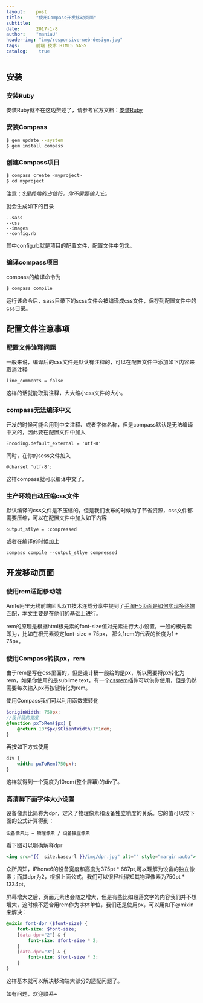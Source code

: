 ```yaml
---
layout:    post
title:     "使用Compass开发移动页面"
subtitle:
date:      2017-1-8
author:    "maniaU"
header-img: "img/responsive-web-design.jpg"
tags:      前端 技术 HTML5 SASS
catalog:    true
---
```



## 安装

### 安装Ruby

安装Ruby就不在这边赘述了，请参考官方文档：[安装Ruby](https://www.ruby-lang.org/zh_cn/documentation/installation/)

### 安装Compass

```zsh
$ gem update --system
$ gem install compass
```

### 创建Compass项目

```zsh
$ compass create <myproject>
$ cd myproject
```

注意：<i>$是终端的占位符，你不需要输入它。</i>

就会生成如下的目录

```
--sass
--css
--images
--config.rb
```

其中config.rb就是项目的配置文件，配置文件中包含。


### 编译compass项目

compass的编译命令为


```zsh
$ compass compile
```

运行该命令后，sass目录下的scss文件会被编译成css文件，保存到配置文件中的css目录。


## 配置文件注意事项

### 配置文件注释问题

一般来说，编译后的css文件是默认有注释的，可以在配置文件中添加如下内容来取消注释

```
line_comments = false
```

这样的话就能取消注释，大大缩小css文件的大小。

### compass无法编译中文

开发的时候可能会用到中文注释、或者字体名称，但是compass默认是无法编译中文的，因此要在配置文件中加入

```
Encoding.default_external = 'utf-8'
```

同时，在你的scss文件加入

```
@charset 'utf-8';
```

这样compass就可以编译中文了。

### 生产环境自动压缩css文件

默认编译的css文件是不压缩的，但是我们发布的时候为了节省资源，css文件都需要压缩，可以在配置文件中加入如下内容

```
output_stlye = :compressed
```

或者在编译的时候加上

```
compass compile --output_stlye compressed
```

## 开发移动页面

### 使用rem适配移动端

Amfe阿里无线前端团队双11技术连载分享中提到了[手淘H5页面是如何实现多终端匹配](https://github.com/amfe/article/issues/17)，本文主要是在他们的基础上进行。

rem的原理是根据html根元素的font-size值对元素进行大小设置，一般的根元素即为<html></html>，比如在根元素设定font-size = 75px，
那么1rem的代表的长度为1 * 75px。

### 使用Compass转换px，rem

由于rem是写在css里面的，但是设计稿一般给的是px，所以需要将px转化为rem，如果你使用的是sublime text，有一个[cssrem](https://github.com/flashlizi/cssrem)插件可以供你使用，但是仍然需要每次输入px再按键转化为rem。

使用Compass我们可以利用函数来转化

```scss
$originWidth: 750px;
//设计稿的宽度
@function pxToRem($px) {
    @return 10*$px/$ClientWidth/1*1rem;
}
```

再按如下方式使用

```scss
div {
    width: pxToRem(750px);
}
```

这样就得到一个宽度为10rem(整个屏幕)的div了。

### 高清屏下面字体大小设置

设备像素比简称为dpr，定义了物理像素和设备独立响度的关系。它的值可以按下面的公式计算得到：

```
设备像素比 = 物理像素 / 设备独立像素
```

看下图可以明确解释dpr

```hbs
<img src="{{  site.baseurl }}/img/dpr.jpg" alt="" style="margin:auto">
```

众所周知，iPhone6的设备宽度和高度为375pt * 667pt,可以理解为设备的独立像素；而其dpr为2，根据上面公式，我们可以很轻松得知其物理像素为750pt * 1334pt。

屏幕增大之后，页面元素也会随之增大，但是有些比如段落文字的内容我们并不想增大，这时候不适合用rem作为字体单位，我们还是使用px，可以用如下@mixin来解决：

```scss
@mixin font-dpr ($font-size) {
    font-size: $font-size;
    [data-dpr="2"] & {
        font-size: $font-size * 2;
    }
    [data-dpr="3"] & {
        font-size: $font-size * 3;
    }
}
```

这样基本就可以解决移动端大部分的适配问题了。

如有问题，欢迎联系~